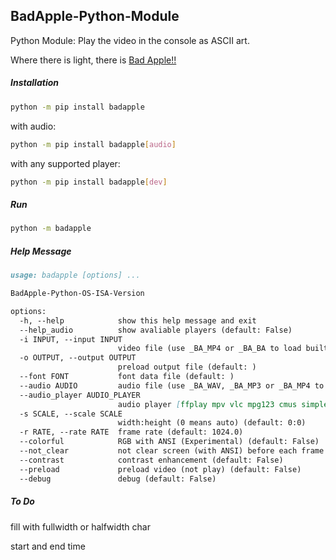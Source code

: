 ## BadApple-Python-Module

Python Module: Play the video in the console as ASCII art.

Where there is light, there is [Bad Apple!!](https://www.youtube.com/watch?v=FtutLA63Cp8)

##### Installation

```sh
python -m pip install badapple
```

with audio:

```sh
python -m pip install badapple[audio]
```

with any supported player:

```sh
python -m pip install badapple[dev]
```

##### Run

```sh
python -m badapple
```

##### Help Message

```markdown
usage: badapple [options] ... 

BadApple-Python-OS-ISA-Version

options:
  -h, --help            show this help message and exit
  --help_audio          show avaliable players (default: False)
  -i INPUT, --input INPUT
                        video file (use _BA_MP4 or _BA_BA to load built-in video) (default: _BA_MP4)
  -o OUTPUT, --output OUTPUT
                        preload output file (default: )
  --font FONT           font data file (default: )
  --audio AUDIO         audio file (use _BA_WAV, _BA_MP3 or _BA_MP4 to load built-in audio) (default: )
  --audio_player AUDIO_PLAYER
                        audio player [ffplay mpv vlc mpg123 cmus simpleaudio pyaudio playsound auto] (default: )
  -s SCALE, --scale SCALE
                        width:height (0 means auto) (default: 0:0)
  -r RATE, --rate RATE  frame rate (default: 1024.0)
  --colorful            RGB with ANSI (Experimental) (default: False)
  --not_clear           not clear screen (with ANSI) before each frame (default: False)
  --contrast            contrast enhancement (default: False)
  --preload             preload video (not play) (default: False)
  --debug               debug (default: False)
```

##### To Do

fill with fullwidth or halfwidth char

start and end time
